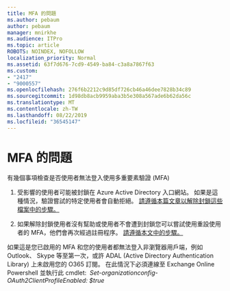```yaml
---
title: MFA 的問題
ms.author: pebaum
author: pebaum
manager: mnirkhe
ms.audience: ITPro
ms.topic: article
ROBOTS: NOINDEX, NOFOLLOW
localization_priority: Normal
ms.assetid: 63f7d676-7cd9-4549-ba84-c3a8a7867f63
ms.custom:
- "2417"
- "9000557"
ms.openlocfilehash: 276f6b2212c9d85df726cb46a46dee7828b34c89
ms.sourcegitcommit: 1d98db8acb9959aba3b5e308a567ade6b62da56c
ms.translationtype: MT
ms.contentlocale: zh-TW
ms.lasthandoff: 08/22/2019
ms.locfileid: "36545147"
---
```

# <a name="issues-with-mfa"></a>MFA 的問題
有幾個事項檢查是否使用者無法登入使用多重要素驗證 (MFA)

1. 受影響的使用者可能被封鎖在 Azure Active Directory 入口網站。 如果是這種情況，驗證嘗試的特定使用者會自動拒絕。 [請遵循本篇文章以解除封鎖這些檔案中的步驟。](https://docs.microsoft.com/azure/active-directory/authentication/howto-mfa-mfasettings#block-and-unblock-users)

2. 如果解除封鎖使用者沒有幫助或使用者不會遭到封鎖您可以嘗試使用重設使用者的 MFA，他們會再次經過註冊程序。 [請遵循本文中的步驟。](https://docs.microsoft.com/azure/active-directory/authentication/howto-mfa-userdevicesettings#require-users-to-provide-contact-methods-again)

如果這是您已啟用的 MFA 和您的使用者都無法登入非瀏覽器用戶端，例如 Outlook、 Skype 等至第一次，或許 ADAL (Active Directory Authentication Library) 上未啟用您的 O365 訂閱。 在此情況下必須連線至 Exchange Online Powershell 並執行此 cmdlet:  *Set-organizationconfig-OAuth2ClientProfileEnabled: $true*